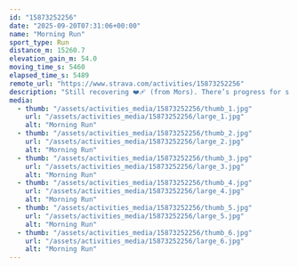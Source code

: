 ```yaml
---
id: "15873252256"
date: "2025-09-20T07:31:06+00:00"
name: "Morning Run"
sport_type: Run
distance_m: 15260.7
elevation_gain_m: 54.0
moving_time_s: 5460
elapsed_time_s: 5489
remote_url: "https://www.strava.com/activities/15873252256"
description: "Still recovering ❤️‍🩹 (from Mors). There’s progress for sure. But a bit slow 🙃"
media:
  - thumb: "/assets/activities_media/15873252256/thumb_1.jpg"
    url: "/assets/activities_media/15873252256/large_1.jpg"
    alt: "Morning Run"
  - thumb: "/assets/activities_media/15873252256/thumb_2.jpg"
    url: "/assets/activities_media/15873252256/large_2.jpg"
    alt: "Morning Run"
  - thumb: "/assets/activities_media/15873252256/thumb_3.jpg"
    url: "/assets/activities_media/15873252256/large_3.jpg"
    alt: "Morning Run"
  - thumb: "/assets/activities_media/15873252256/thumb_4.jpg"
    url: "/assets/activities_media/15873252256/large_4.jpg"
    alt: "Morning Run"
  - thumb: "/assets/activities_media/15873252256/thumb_5.jpg"
    url: "/assets/activities_media/15873252256/large_5.jpg"
    alt: "Morning Run"
  - thumb: "/assets/activities_media/15873252256/thumb_6.jpg"
    url: "/assets/activities_media/15873252256/large_6.jpg"
    alt: "Morning Run"
---
```

